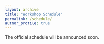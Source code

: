```yaml
---
layout: archive
title: "Workshop Schedule"
permalink: /schedule/
author_profile: true
---
```


The official schedule will be announced soon.
